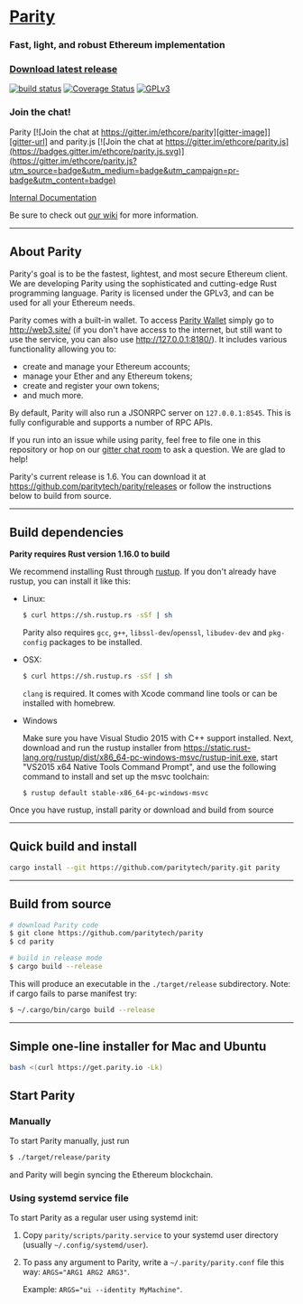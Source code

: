 # [Parity](https://parity.io/parity.html)
### Fast, light, and robust Ethereum implementation

### [Download latest release](https://github.com/paritytech/parity/releases)

[![build status](https://gitlab.parity.io/parity/parity/badges/master/build.svg)](https://gitlab.parity.io/parity/parity/commits/master) [![Coverage Status][coveralls-image]][coveralls-url]  [![GPLv3][license-image]][license-url]

### Join the chat!

Parity [![Join the chat at https://gitter.im/ethcore/parity][gitter-image]][gitter-url] and
parity.js [![Join the chat at https://gitter.im/ethcore/parity.js](https://badges.gitter.im/ethcore/parity.js.svg)](https://gitter.im/ethcore/parity.js?utm_source=badge&utm_medium=badge&utm_campaign=pr-badge&utm_content=badge)

[Internal Documentation][doc-url]


Be sure to check out [our wiki][wiki-url] for more information.

[coveralls-image]: https://coveralls.io/repos/github/paritytech/parity/badge.svg?branch=master
[coveralls-url]: https://coveralls.io/github/paritytech/parity?branch=master
[gitter-image]: https://badges.gitter.im/Join%20Chat.svg
[gitter-url]: https://gitter.im/ethcore/parity?utm_source=badge&utm_medium=badge&utm_campaign=pr-badge&utm_content=badge
[license-image]: https://img.shields.io/badge/license-GPL%20v3-green.svg
[license-url]: https://www.gnu.org/licenses/gpl-3.0.en.html
[doc-url]: https://paritytech.github.io/parity/ethcore/index.html
[wiki-url]: https://github.com/paritytech/parity/wiki


----


## About Parity

Parity's goal is to be the fastest, lightest, and most secure Ethereum client. We are developing Parity using the sophisticated and
cutting-edge Rust programming language. Parity is licensed under the GPLv3, and can be used for all your Ethereum needs.

Parity comes with a built-in wallet. To access [Parity Wallet](http://web3.site/) simply go to http://web3.site/ (if you don't have access to the internet, but still want to use the service, you can also use http://127.0.0.1:8180/). It
includes various functionality allowing you to:
- create and manage your Ethereum accounts;
- manage your Ether and any Ethereum tokens;
- create and register your own tokens;
- and much more.

By default, Parity will also run a JSONRPC server on `127.0.0.1:8545`. This is fully configurable and supports a number
of RPC APIs.

If you run into an issue while using parity, feel free to file one in this repository
or hop on our [gitter chat room][gitter-url] to ask a question. We are glad to help!

Parity's current release is 1.6. You can download it at https://github.com/paritytech/parity/releases or follow the instructions
below to build from source.

----

## Build dependencies

**Parity requires Rust version 1.16.0 to build**

We recommend installing Rust through [rustup](https://www.rustup.rs/). If you don't already have rustup, you can install it like this:

- Linux:
	```bash
	$ curl https://sh.rustup.rs -sSf | sh
	```

	Parity also requires `gcc`, `g++`, `libssl-dev`/`openssl`, `libudev-dev` and `pkg-config` packages to be installed.
- OSX:
	```bash
	$ curl https://sh.rustup.rs -sSf | sh
	```

	`clang` is required. It comes with Xcode command line tools or can be installed with homebrew.
- Windows

    Make sure you have Visual Studio 2015 with C++ support installed. Next, download and run the rustup installer from
	https://static.rust-lang.org/rustup/dist/x86_64-pc-windows-msvc/rustup-init.exe, start "VS2015 x64 Native Tools Command Prompt", and use the following command to install and set up the msvc toolchain:
    ```
	$ rustup default stable-x86_64-pc-windows-msvc
    ```

Once you have rustup, install parity or download and build from source

----

## Quick build and install

```bash
cargo install --git https://github.com/paritytech/parity.git parity
```

----

## Build from source

```bash
# download Parity code
$ git clone https://github.com/paritytech/parity
$ cd parity

# build in release mode
$ cargo build --release
```

This will produce an executable in the `./target/release` subdirectory.
Note: if cargo fails to parse manifest try:

```bash
$ ~/.cargo/bin/cargo build --release
```
----

## Simple one-line installer for Mac and Ubuntu

```bash
bash <(curl https://get.parity.io -Lk)
```

## Start Parity
### Manually
To start Parity manually, just run
```bash
$ ./target/release/parity
```

and Parity will begin syncing the Ethereum blockchain.

### Using systemd service file
To start Parity as a regular user using systemd init:

1. Copy `parity/scripts/parity.service` to your
systemd user directory (usually `~/.config/systemd/user`).
2. To pass any argument to Parity, write a `~/.parity/parity.conf` file this way:
`ARGS="ARG1 ARG2 ARG3"`.

	Example: `ARGS="ui --identity MyMachine"`.


